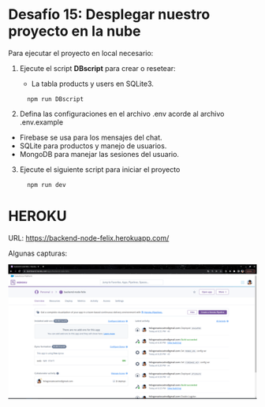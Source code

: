 # Desafío 15: Desplegar nuestro proyecto en la nube

Para ejecutar el proyecto en local necesario:

1. Ejecute el script **DBscript** para crear o resetear:

   - La tabla products y users en SQLite3.

   ```
     npm run DBscript
   ```

2. Defina las configuraciones en el archivo .env acorde al archivo .env.example

- Firebase se usa para los mensajes del chat.
- SQLite para productos y manejo de usuarios.
- MongoDB para manejar las sesiones del usuario.

3. Ejecute el siguiente script para iniciar el proyecto

   ```
     npm run dev
   ```

# HEROKU

URL: https://backend-node-felix.herokuapp.com/

Algunas capturas:

![Captura2](./img2.png)